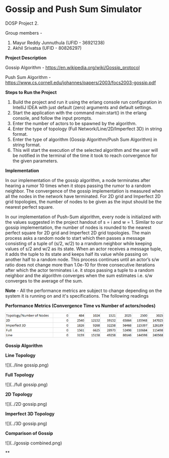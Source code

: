 # Gossip and Push Sum Simulator
DOSP Project 2.

Group members -

1) Mayur Reddy Junnuthula (UFID - 36921238)
2) Akhil Srivatsa (UFID - 80826297)

**Project Description**

Gossip Algorithm - https://en.wikipedia.org/wiki/Gossip_protocol

Push Sum Algorithm - https://www.cs.cornell.edu/johannes/papers/2003/focs2003-gossip.pdf

**Steps to Run the Project**
1)  Build the project and run it using the erlang console run configuration in IntelliJ IDEA with just default (zero) arguments and default settings.
2) Start the application with the command main:start() in the erlang console, and follow the input prompts.
3) Enter the number of actors to be spawned by the algorithm.
4) Enter the type of topology (Full Network/Line/2D/Imperfect 3D) in string format.
5) Enter the type of algorithm (Gossip Algorithm/Push Sum Algorithm) in string format.
6) This will start the execution of the selected algorithm and the user will be notified in the terminal of the time it took to reach convergence for the given parameters.

**Implementation**

In our implementation of the gossip algorithm, a node terminates after hearing a rumor 10 times when
it stops passing the rumor to a random neighbor. The convergence of the gossip implementation is measured when 
all the nodes in the network have terminated. For 2D grid and Imperfect 2D grid topologies, the number of nodes to be given as the input should be the nearest
perfect square.


In our implementation of Push-Sum algorithm, every node is initialized with the values suggested in the 
project handout of s = i and w = 1. Similar to our gossip implementation, the number of nodes is rounded to the nearest perfect square for 2D grid and Imperfect 2D grid topologies. The main process asks a random node to start which then passes a message consisting of a tuple of (s/2, w/2) to a rrandom neighbor while keeping values of s/2 and w/2 as its state. When an actor receives a message tuple, it adds the tuple to its state and keeps half its value while passing on another half to a random node. This process continues until an actor’s s/w ratio does not change more than 1.0e-10 for three consecutive iterations after which the actor terminates i.e. it stops passing
a tuple to a random neighbor and the algorithm converges when the sum estimates i.e. s/w converges to the average of the sum.

**Note** - All the performance metrics are subject to change depending on the system it is running on and it's specifications.
The following readings 


**Performance Metrics (Convergence Time vs Number of actors/nodes)**

![img.png](img.png)

**Gossip Algorithm**

**Line Topology**

![](../line gossip.png)

**Full Topology**

![](../full gossip.png)

**2D Topology**

![](../2D gossip.png)

**Imperfect 3D Topology**

![](../3D gossip.png)

**Comparison of Gossip**

![](../gossip combined.png)

**






